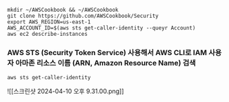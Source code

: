 ```shell
mkdir ~/AWSCookbook && ~/AWSCookbook
git clone https://github.com/AWSCookbook/Security
export AWS_REGION=us-east-1
AWS_ACCOUNT_ID=$(aws sts get-caller-identity --queyr Account)
aws ec2 describe-instances

```
### AWS STS (Security Token Service) 사용해서 AWS CLI로 IAM 사용자 아마존 리소스 이름 (ARN, Amazon Resource Name) 검색
```shell
aws sts get-caller-identity
```
![[스크린샷 2024-04-10 오후 9.31.00.png]]